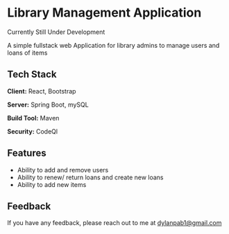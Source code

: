 # Library Management Application

Currently Still Under Development 

A simple fullstack web Application for library admins to manage users and loans of items



## Tech Stack

**Client:** React, Bootstrap

**Server:** Spring Boot, mySQL

**Build Tool:** Maven 

**Security:**  CodeQl


## Features

- Ability to add and remove users
- Ability to renew/ return loans and create new loans
- Ability to add new items


## Feedback

If you have any feedback, please reach out to me at dylanpab1@gmail.com

